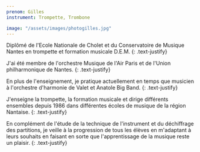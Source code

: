 ```yaml
---
prenom: Gilles
instrument: Trompette, Trombone

image: "/assets/images/photogilles.jpg"
---
```


Diplômé de l'Ecole Nationale de Cholet et du Conservatoire de Musique Nantes en trompette et formation musicale D.E.M.
{: .text-justify}

J'ai été membre de l'orchestre Musique de l'Air Paris et de l'Union philharmonique de Nantes.
{: .text-justify}

En plus de l'enseignement, je pratique actuellement en temps que musicien à l'orchestre d'harmonie de Valet et Anatole Big Band.
{: .text-justify}

J'enseigne la trompette, la formation musicale et dirige différents ensembles depuis 1986 dans différentes écoles de musique de la région Nantaise.
{: .text-justify}

En complément de l'étude de la technique de l'instrument et du déchiffrage des partitions, je veille à la progression de tous les élèves en m'adaptant à leurs souhaits en faisant en sorte que l'apprentissage de la musique reste un plaisir.
{: .text-justify}

